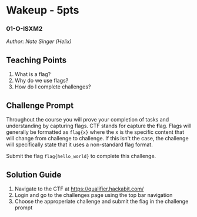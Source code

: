 # Wakeup - 5pts
### 01-O-ISXM2
*Author: Nate Singer (Helix)*

## Teaching Points
1. What is a flag?
2. Why do we use flags?
3. How do I complete challenges?

## Challenge Prompt
Throughout the course you will prove your completion of tasks and understanding by capturing flags. CTF stands for **c**apture **t**he **f**lag. Flags will generally be formatted as `flag{x}` where the x is the specific content that will change from challenge to challenge. If this isn't the case, the challenge will specifically state that it uses a non-standard flag format.

Submit the flag `flag{hello_world}` to complete this challenge.

## Solution Guide
1. Navigate to the CTF at https://qualifier.hackabit.com/
2. Login and go to the challenges page using the top bar navigation
3. Choose the approperiate challenge and submit the flag in the challenge prompt

